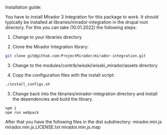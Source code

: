 Installation guide:

You have to install Mirador 3 Integration for this package to work. It should typically be installed 
at libraries/mirador-integration in the drupal root directory. For this you can take (10.01.2022)
the following steps:

1. Change to your libraries directory

2. Clone the Mirador Integration library:
~~~bash
git clone git@github.com:ProjectMirador/mirador-integration.git
~~~

3. Change to the modules/contrib/wisski/wisski_mirador/assets directory

4. Copy the configuration files with the install script:
~~~bash
./install_configs.sh
~~~

5. Change back into the libraries/mirador-integration directory and install the dependencies and build the library.
~~~
npm i
npm run webpack
~~~


After that you have the following files in the dist subdirectory:
mirador.min.js  mirador.min.js.LICENSE.txt  mirador.min.js.map



